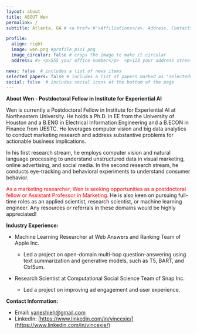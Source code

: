 ```yaml
---
layout: about
title: ABOUT Wen
permalink: /
subtitle: Atlanta, GA # <a href='#'>Affiliations</a>. Address. Contacts. Moto. Etc.

profile:
  align: right
  image: wen.png #profile_pic1.png
  image_circular: false # crops the image to make it circular
  address: #> <p>555 your office number</p>  <p>123 your address street</p> <p>Your City, State 12345</p>

news: false  # includes a list of news items
selected_papers: false # includes a list of papers marked as "selected={true}"
social: false  # includes social icons at the bottom of the page
---
```

**About Wen - Postdoctoral Fellow in Institute for Experiential AI**

Wen is currently a Postdoctoral Fellow in Institute for Experiential AI at Northeastern University. He holds a Ph.D. in EE from the University of Houston and a B.ENG in Electrical Information Engineering and a B.ECON in Finance from UESTC. He leverages computer vision and big data analytics to conduct marketing research and address substantive problems for actionable business implications. 

In his first research stream, he employs computer vision and natural language processing to understand unstructured data in visual marketing, online advertising, and social media. In the second research stream, he conducts eye-tracking and behavioral experiments to understand consumer behavior. 

<span style="color: red">As a marketing researcher, Wen is seeking opportunities as a postdoctoral fellow or Assistant Professor in Marketing.</span> He is also keen on pursuing full-time roles as an applied scientist, research scientist, or machine learning engineer. Any resources or referrals in these domains would be highly appreciated!

**Industry Experience:**
- Machine Learning Researcher at Web Answers and Ranking Team of Apple Inc.
  - Led a project on open-domain multi-hop question-answering using text summarization and generative models, such as T5, BART, and CtrlSum.

- Research Scientist at Computational Social Science Team of Snap Inc.
  - Led a project on improving ad engagement and user experience.

**Contact Information:**
- Email: [vaneshieh@gmail.com](mailto:vaneshieh@gmail.com)
- LinkedIn: [https://www.linkedin.com/in/vincexie/](https://www.linkedin.com/in/vincexie/)


